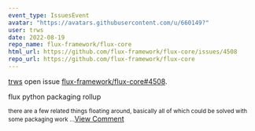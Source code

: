 ```yaml
---
event_type: IssuesEvent
avatar: "https://avatars.githubusercontent.com/u/660149?"
user: trws
date: 2022-08-19
repo_name: flux-framework/flux-core
html_url: https://github.com/flux-framework/flux-core/issues/4508
repo_url: https://github.com/flux-framework/flux-core
---
```


<a href='https://github.com/trws' target='_blank'>trws</a> open issue <a href='https://github.com/flux-framework/flux-core/issues/4508' target='_blank'>flux-framework/flux-core#4508</a>.

<p>flux python packaging rollup</p><small>there are a few related things floating around, basically all of which could be solved with some packaging work...</small><a href='https://github.com/flux-framework/flux-core/issues/4508' target='_blank'>View Comment</a>